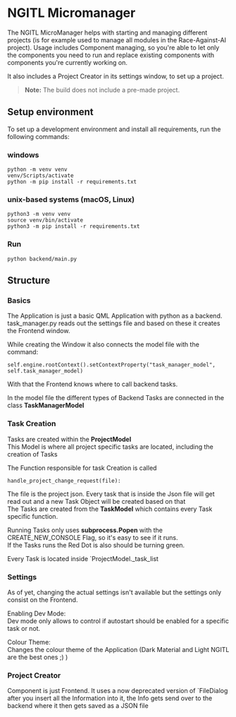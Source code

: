 # NGITL Micromanager


The NGITL MicroManager helps with starting and managing different projects (is for example used to manage all modules in the Race-Against-AI project). 
Usage includes Component managing, so you're able to let only the components you need to run and replace existing components with components you're currently working on. 

It also includes a Project Creator in its settings window, to set up a project.

> **Note:** The build does not include a pre-made project.

## Setup environment

To set up a development environment and install all requirements, run the following commands:

### windows

    python -m venv venv
    venv/Scripts/activate
    python -m pip install -r requirements.txt

### unix-based systems (macOS, Linux)

    python3 -m venv venv
    source venv/bin/activate
    python3 -m pip install -r requirements.txt

### Run

    python backend/main.py

## Structure

### Basics
The Application is just a basic QML Application with python as a backend. <br> task_manager.py reads out the settings file and based on these it creates the Frontend window. <br>

While creating the Window it also connects the model file with the command:
    
    self.engine.rootContext().setContextProperty("task_manager_model", self.task_manager_model)

With that the Frontend knows where to call backend tasks.

In the model file the different types of Backend Tasks are connected in the class **TaskManagerModel**

### Task Creation
Tasks are created within the **ProjectModel** <br> This Model is where all project specific tasks are located, including the creation of Tasks<br>

The Function responsible for task Creation is called

    handle_project_change_request(file):

The file is the project json. Every task that is inside the Json file will get read out and a new Task Object will be created based on that<br> The Tasks are created from the **TaskModel** which contains every Task specific function.

Running Tasks only uses **subprocess.Popen** with the CREATE_NEW_CONSOLE Flag, so it's easy to see if it runs. <br>
If the Tasks runs the Red Dot is also should be turning green.

Every Task is located inside `ProjectModel._task_list

### Settings
As of yet, changing the actual settings isn't available but the settings only consist on the Frontend. <br>


Enabling Dev Mode:<br>
Dev mode only allows to control if autostart should be enabled for a specific task or not.

Colour Theme:<br>
Changes the colour theme of the Application (Dark Material and Light NGITL are the best ones ;) )

### Project Creator
Component is just Frontend. It uses a now deprecated version of `FileDialog after you insert all the Information into it, the Info gets send over to the backend where it then gets saved as a JSON file
